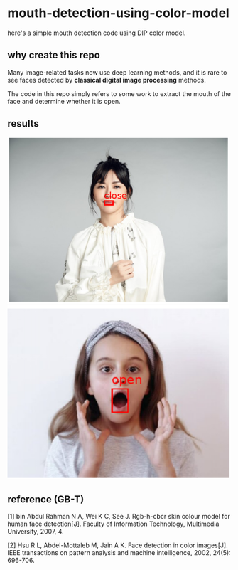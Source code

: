 # mouth-detection-using-color-model
here's a simple mouth detection code using DIP color model.

## why create this repo
Many image-related tasks now use deep learning methods, and it is rare to see faces detected by **classical digital image processing** methods. 

The code in this repo simply refers to some work to extract the mouth of the face and determine whether it is open.
## results
<img src="picture4readme/eg1.png" width = "500px">

<img src="picture4readme/eg3.png" width = "500px">

## reference (GB-T)
[1] bin Abdul Rahman N A, Wei K C, See J. Rgb-h-cbcr skin colour model for human face detection[J]. Faculty of Information Technology, Multimedia University, 2007, 4.

[2] Hsu R L, Abdel-Mottaleb M, Jain A K. Face detection in color images[J]. IEEE transactions on pattern analysis and machine intelligence, 2002, 24(5): 696-706.
